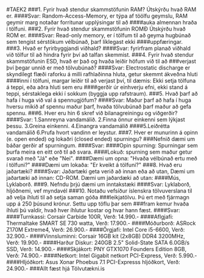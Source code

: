#TAEK2
###1. Fyrir hvað stendur skammstöfunin RAM? Útskýrðu hvað RAM er.
####Svar: Random-Access-Memory, er týpa af töölfu geymslu, RAM geymir marg notaðar forritunar upplýsingar til að
####auka almennan hraða í tölfuni.
###2. Fyrir hvað stendur skammstöfunin ROMÐ Útskýrðu hvað ROM er.
####Svar: Read-only memory, er í tölfum til að geyma hugbúnað sem tengist sérstökum vélbúnað, þarf líklegast ekki
####uppfæringar.
###3. Hvað er fyrirbyggjandi viðhald?
####Svar: fyrirfram planað viðhald við tölfur til að hindra fyrir því að talfan skemmist.
###4. Fyrir hvað stendur skammstöfunin ESD, hvað er það og hvaða leiðir höfum við til að
###verjast því þegar unnið er með tölvubúnað?
####Svar: Electrostatic discharge er skyndilegt flæði raforku á milli rafhlaðinna hluta, getur skemmt ákveðna hluti
####inni í tölfuni, margar leiðir til að verjast því, til dæmis: Ekki setja tölfuna á teppi, eða aðra hluti sem eru
####gerðir úr einhverju efni, ekki stand á teppi, sérstaklega ekki í sokkum (byggja upp rafstraum).
###5. Hvað þarf að hafa í huga við val á spennugjöfum?
####Svar: Maður þarf að hafa í huga hversu mikið af spennu maður þarf, hvaða tölvubúnað þarf maður að gefa spennu.
###6. Hver eru hin 6 skref við bilanagreiningu og viðgerðir?
####Svar: 1.Sannreyna vandamálið. 2.Finna önnur einkenni sem lýkjast þessu. 3.Greina einkenni. 4.Einangra vandamálið
####5.Leiðrétta vandamálið 6.Prufa hvort vandinn er leystur.
###7. Hver er munurinn á opinn (e. open ended) og lokaðri (closed ended) spurningu?
###Nefnið dæmi um báðar gerðir af spurningum.
####Svar: 
####Opin spurning: Spurningar sem þurfa meira en eitt orð til að svara.
####Lokuð: spurning sem maður getur svarað með "Já" eðe "Nei".
####Dæmi um opna: "Hvaða vélbúnað ertu með í tölfuni?"
####Dæmi um lokaða: "Er kveikt á tölfuni?"
###8. Hvað eru jaðartæki?
####Svar: Jaðartæki geta verið að innan eða að utan, Dæmi um jaðartæki að innan: CD-ROM. Dæmi um jaðardæki að utan: 
####Mús, Lyklaborð.
###9. Nefndu þrjú dæmi um inntakstæki
####Svar: Lyklaborð, hljóðnemi, vef myndavél
###10. Notaðu vefsíður íslenskra tölvuverslana til að velja íhluti til að setja saman góða
###leikjatölvu. Þú ert með fjármagn upp á 250 þúsund krónur. Settu upp töflu þar sem
###fram kemur hvaða íhluti þú valdir, hvað hver íhlutur kostar og hvar hann fæst.
####Svar: 
####Turnkassi: Corsair Carbide 100R, Verð: 14.990.-
####Aflgjafi: Thermaltake SMART SE 730 watta, Verð: 17.900.-
####Móðurborð:  ASRock Z170M Extreme4, Verð: 26.900.-
####Örgjafi: Intel Core i5-6600, Verð: 32.900.-
####Vinnsluminni: Corsair 16GB kit (2x8GB) DDR4 3200MHz, Verð: 19.900.-
####Harður Diskur: 240GB 2.5" Solid-State SATA 6.0GB/s SSD, Verð: 14.900.-
####Skjákort:  PNY GTX1070 Founders Edition 8GB, Verð: 74.900.-
####Netkort: Intel Gigabit netkort PCI-Express, Verð: 5.990.-
####Hljóðkort: Asus Xonar Phoebus 7.1 PCI-Expresss hljóðkort, Verð: 24.900.-
###Allt fæst hjá Tölvutækni.is
